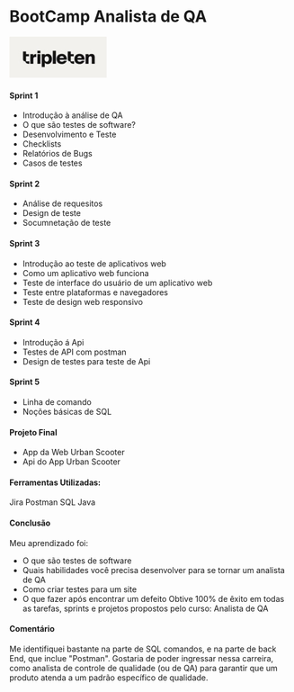 # BootCamp Analista de QA      
<img src="imagens\triple logo.jpg">

#### Sprint 1
- Introdução à análise de QA
- O que são testes de software?
- Desenvolvimento e Teste
- Checklists
- Relatórios de Bugs
- Casos de testes
  
#### Sprint 2
- Análise de requesitos
- Design de teste
- Socumnetação de teste

#### Sprint 3
- Introdução ao teste de aplicativos web
- Como um aplicativo web funciona
- Teste de interface do usuário de um aplicativo web
- Teste entre plataformas e navegadores
- Teste de design web responsivo

#### Sprint 4
- Introdução á Api
- Testes de API com postman
- Design de testes para teste de Api

#### Sprint 5
- Linha de comando
- Noções básicas de SQL

#### Projeto Final
- App da Web Urban Scooter
- Api do App Urban Scooter

#### Ferramentas Utilizadas:
Jira
Postman
SQL
Java

#### Conclusão
Meu aprendizado foi:
- O que são testes de software
- Quais habilidades você precisa desenvolver para se tornar um analista de QA
- Como criar testes para um site
- O que fazer após encontrar um defeito
Obtive 100% de êxito em todas as tarefas, sprints e projetos
propostos pelo curso: Analista de QA

#### Comentário
Me identifiquei bastante na parte de SQL comandos, e na parte de back End,
que inclue "Postman". Gostaria de poder ingressar nessa carreira, 
como analista de controle de qualidade (ou de QA) para garantir que um produto 
atenda a um padrão específico de qualidade. 
